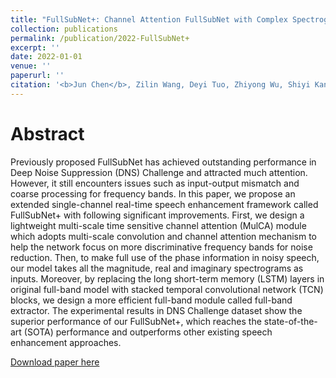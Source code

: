 ```yaml
---
title: "FullSubNet+: Channel Attention FullSubNet with Complex Spectrograms for Speech Enhancement"
collection: publications
permalink: /publication/2022-FullSubNet+
excerpt: ''
date: 2022-01-01
venue: ''
paperurl: ''
citation: '<b>Jun Chen</b>, Zilin Wang, Deyi Tuo, Zhiyong Wu, Shiyi Kang, Meng Helen. &quot;Location-Aware Feature Selection Text Detection Network&quot;. <i>IEEE International Conference on Acoustics, Speech and Signal Processing (ICASSP)</i>, 2022.'
---
```

Abstract
===
Previously proposed FullSubNet has achieved outstanding performance in Deep Noise Suppression (DNS) Challenge and attracted much attention. However, it still encounters issues such as input-output mismatch and coarse processing for frequency bands. In this paper, we propose an extended single-channel real-time speech enhancement framework called FullSubNet+ with following significant improvements. First, we design a lightweight multi-scale time sensitive channel attention (MulCA) module which adopts multi-scale convolution and channel attention mechanism to help the network focus on more discriminative frequency bands for noise reduction. Then, to make full use of the phase information in noisy speech, our model takes all the magnitude, real and imaginary spectrograms as inputs. Moreover, by replacing the long short-term memory (LSTM) layers in original full-band model with stacked temporal convolutional network (TCN) blocks, we design a more efficient full-band module called full-band extractor. The experimental results in DNS Challenge dataset show the superior performance of our FullSubNet+, which reaches the state-of-the-art (SOTA) performance and outperforms other existing speech enhancement approaches.

[Download paper here](https://arxiv.org/abs/2203.12188)